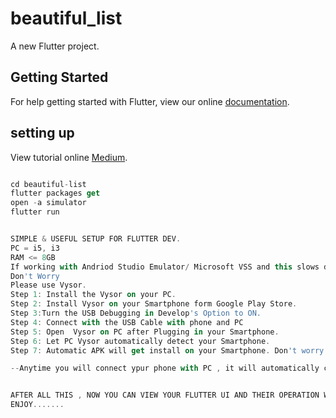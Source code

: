 # beautiful_list

A new Flutter project.

## Getting Started

For help getting started with Flutter, view our online
[documentation](https://flutter.io/).

## setting up
View tutorial online
[Medium](https://medium.com/@afegbua/this-is-the-second-part-of-the-beautiful-list-ui-and-detail-page-article-ecb43e203915).


```dart

cd beautiful-list
flutter packages get
open -a simulator
flutter run


SIMPLE & USEFUL SETUP FOR FLUTTER DEV.
PC = i5, i3
RAM <= 8GB
If working with Andriod Studio Emulator/ Microsoft VSS and this slows down your PC and your work.
Don't Worry
Please use Vysor.
Step 1: Install the Vysor on your PC.
Step 2: Install Vysor on your Smartphone form Google Play Store.
Step 3:Turn the USB Debugging in Develop's Option to ON.
Step 4: Connect with the USB Cable with phone and PC
Step 5: Open  Vysor on PC after Plugging in your Smartphone.
Step 6: Let PC Vysor automatically detect your Smartphone.
Step 7: Automatic APK will get install on your Smartphone. Don't worry it will take 10 Seconds.

--Anytime you will connect ypur phone with PC , it will automatically connected--


AFTER ALL THIS , NOW YOU CAN VIEW YOUR FLUTTER UI AND THEIR OPERATION WITH BACKEND(IF ANY CONNECTED WITH DATABASE) ON YOUR SMARTPHONE.
ENJOY.......

```
